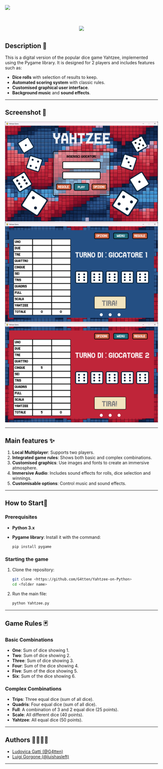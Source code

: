 <!-- <img align="right" src="https://visitor-badge.laobi.icu/badge?page_id=G4tten.Yahtzee-on-Python&right_color=purple" /> -->

<a href="https://visitcount.itsvg.in">
  <img src="https://visitcount.itsvg.in/api?id=G4tten&label=Profile%20Views&color=2&icon=0&pretty=true" />
</a>

<h1 align="center">
    <img src="https://readme-typing-svg.herokuapp.com/?font=Doto&weight=600&size=35&duration=2000&pause=500&color=F2E5BF&center=true&vCenter=true&width=700&height=150&multiline=true&lines=Hi+there!+👋🏻;Welcome+in+Yahtzee+on+Python!+;Made+by+G4tten+and+Luishasleft;" />
</h1>

## Description 📝

This is a digital version of the popular dice game Yahtzee, implemented using the Pygame library. It is designed for 2 players and includes features such as:

- **Dice rolls** with selection of results to keep.
- **Automated scoring system** with classic rules.
- **Customised graphical user interface**.
- **Background music** and **sound effects**.

---

## Screenshot 📸
<img src="immagini/screenshot/home.png" alt=home>
</br>
<img src="immagini/screenshot/giocatore_1.png" alt=home>
<img src="immagini/screenshot/giocatore_2.png" alt=home>
</br>

---

## Main features ✨

1. **Local Multiplayer**: Supports two players.
2. **Integrated game rules**: Shows both basic and complex combinations.
3. **Customised graphics**: Use images and fonts to create an immersive atmosphere.
4. **Immersive Audio**: Includes sound effects for rolls, dice selection and winnings.
5. **Customisable options**: Control music and sound effects.

---

## How to Start🚀

### Prerequisites
- **Python 3.x**
- **Pygame library**: Install it with the command:

  ```bash
  pip install pygame
  ```

### Starting the game
1. Clone the repository:
   ```bash
   git clone <https://github.com/G4tten/Yahtzee-on-Python>
   cd <folder name>
   ```
2. Run the main file:
   ```bash
   python Yahtzee.py
   ```

---

## Game Rules 🃏

### Basic Combinations
- **One**: Sum of dice showing 1.
- **Two**: Sum of dice showing 2.
- **Three**: Sum of dice showing 3.
- **Four**: Sum of the dice showing 4.
- **Five**: Sum of the dice showing 5.
- **Six**: Sum of the dice showing 6.

### Complex Combinations
- **Trips**: Three equal dice (sum of all dice).
- **Quadris**: Four equal dice (sum of all dice).
- **Full**: A combination of 3 and 2 equal dice (25 points).
- **Scale**: All different dice (40 points).
- **Yahtzee**: All equal dice (50 points).

---

## Authors 👩‍💻👨‍💻

- [Ludovica Gatti (@G4tten)](https://github.com/G4tten)
- [Luigi Gorgone (@luishasleft)](https://github.com/luishasleft)

---
<!--
## Future improvements 🛠️

1. Implementation of a score saving system.
2. Support for multiple players.
3. Full screen mode.

---

## Credits and Resources 🎨

- **Font**: Casino.ttf
- **Sound Effects**: *(Specify source if downloaded from external sites)*.
- **Graphics**: Customised dice images and backgrounds.

---

## Licence 📄
*(Specificare una licenza, ad esempio MIT, o lasciare libera se non necessario.)* -->

